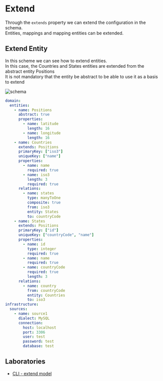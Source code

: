 # Extend

Through the `extends` property we can extend the configuration in the schema. \
Entities, mappings and mapping entities can be extended.

## Extend Entity

In this scheme we can see how to extend entities. \
In this case, the Countries and States entities are extended from the abstract entity Positions \
It is not mandatory that the entity be abstract to be able to use it as a basis to extend

![schema](https://raw.githubusercontent.com/FlavioLionelRita/lambdaorm/HEAD/images/schema2.svg)

```yaml
domain:
  entities:
    - name: Positions
      abstract: true
      properties:
        - name: latitude
          length: 16
        - name: longitude
          length: 16
    - name: Countries
      extends: Positions
      primaryKey: ["iso3"]
      uniqueKey: ["name"]
      properties:
        - name: name
          required: true
        - name: iso3
          length: 3
          required: true
      relations:
        - name: states
          type: manyToOne
          composite: true
          from: iso3
          entity: States
          to: countryCode
    - name: States
      extends: Positions
      primaryKey: ["id"]
      uniqueKey: ["countryCode", "name"]
      properties:
        - name: id
          type: integer
          required: true
        - name: name
          required: true
        - name: countryCode
          required: true
          length: 3
      relations:
        - name: country
          from: countryCode
          entity: Countries
          to: iso3
infrastructure:          
  sources:
    - name: source1
      dialect: MySQL
      connection:
        host: localhost
        port: 3306
        user: test
        password: test
        database: test
```

## Laboratories

- [CLI - extend model](https://github.com/FlavioLionelRita/lambdaorm-labs/tree/main/labs/cli/02-extend-model)
